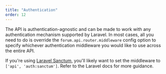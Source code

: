 ```yaml
---
title: "Authentication"
order: 12
---
```


The API is authentication-agnostic and can be made to work with any authentication mechanism supported by Laravel. In most cases, all you need to do is override the `forum.api.router.middleware` config option to specify whichever authentication middleware you would like to use across the entire API.

If you're using [Laravel Sanctum](https://laravel.com/docs/8.x/sanctum), you'll likely want to set the middleware to `['api', 'auth:sanctum']`. Refer to the Laravel docs for more guidance.